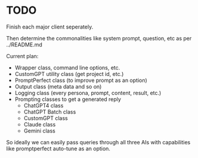 # TODO

Finish each major client seperately.

Then determine the commonalities like system prompt, question, etc as per ../README.md

Current plan:

* Wrapper class, command line options, etc.
* CustomGPT utility class (get project id, etc.)
* PromptPerfect class (to improve prompt as an option)
* Output class (meta data and so on)
* Logging class (every persona, prompt, content, result, etc.)
* Prompting classes to get a generated reply
  * ChatGPT4 class
  * ChatGPT Batch class
  * CustomGPT class
  * Claude class
  * Gemini class

So ideally we can easily pass queries through all three AIs with capabilities like promptperfect auto-tune as an option.
